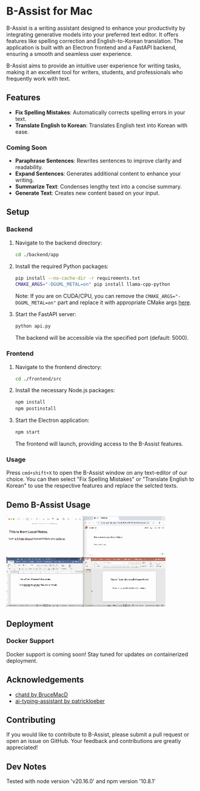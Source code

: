 # B-Assist for Mac

B-Assist is a writing assistant designed to enhance your productivity by integrating generative models into your preferred text editor. It offers features like spelling correction and English-to-Korean translation. The application is built with an Electron frontend and a FastAPI backend, ensuring a smooth and seamless user experience.

B-Assist aims to provide an intuitive user experience for writing tasks, making it an excellent tool for writers, students, and professionals who frequently work with text.

## Features

- **Fix Spelling Mistakes**: Automatically corrects spelling errors in your text.
- **Translate English to Korean**: Translates English text into Korean with ease.

### Coming Soon

- **Paraphrase Sentences**: Rewrites sentences to improve clarity and readability.
- **Expand Sentences**: Generates additional content to enhance your writing.
- **Summarize Text**: Condenses lengthy text into a concise summary.
- **Generate Text**: Creates new content based on your input.

## Setup

### Backend

1. Navigate to the backend directory:
    ```bash
    cd ./backend/app
    ```

2. Install the required Python packages:
    ```bash
    pip install --no-cache-dir -r requirements.txt
    CMAKE_ARGS="-DGGML_METAL=on" pip install llama-cpp-python
    ```
    Note: If you are on CUDA/CPU, you can remove the `CMAKE_ARGS="-DGGML_METAL=on"` part and replace it with appropriate CMake args [here](https://llama-cpp-python.readthedocs.io/en/latest/#supported-backends).

3. Start the FastAPI server:
    ```bash
    python api.py
    ```

   The backend will be accessible via the specified port (default: 5000).

### Frontend

1. Navigate to the frontend directory:
    ```bash
    cd ./frontend/src
    ```

2. Install the necessary Node.js packages:
    ```bash
    npm install
    npm postinstall
    ```

3. Start the Electron application:
    ```bash
    npm start
    ```

   The frontend will launch, providing access to the B-Assist features.

### Usage

Press `cmd+shift+X` to open the B-Assist window on any text-editor of our choice. You can then select "Fix Spelling Mistakes" or "Translate English to Korean" to use the respective features and replace the selcted texts.

## Demo B-Assist Usage

![Demo](./demo.gif)

## Deployment

### Docker Support

Docker support is coming soon! Stay tuned for updates on containerized deployment.

## Acknowledgements
- [chatd by BruceMacD](https://github.com/BruceMacD/chatd)
- [ai-typing-assistant by patrickloeber](https://github.com/patrickloeber/ai-typing-assistant)

## Contributing

If you would like to contribute to B-Assist, please submit a pull request or open an issue on GitHub. Your feedback and contributions are greatly appreciated!


## Dev Notes
Tested with node version 'v20.16.0' and npm version '10.8.1'
